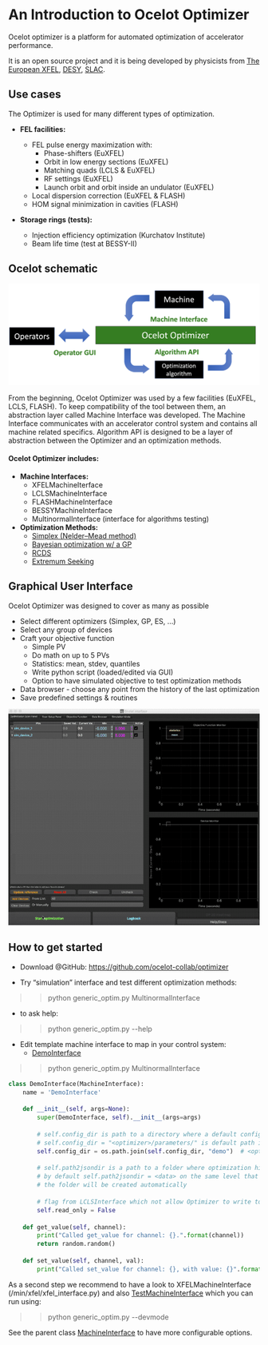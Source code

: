 # An Introduction to Ocelot Optimizer

Ocelot optimizer is a platform for automated optimization of accelerator performance. 

It is an open source project and it is being developed by physicists from [The European XFEL](http://www.xfel.eu/), [DESY](http://www.desy.de/), [SLAC](https://www6.slac.stanford.edu). 

## Use cases 

The Optimizer is used for many different types of optimization. 

* **FEL facilities:**
 
    - FEL pulse energy maximization with:
        - Phase-shifters (EuXFEL)
        - Orbit in low energy sections (EuXFEL)
        - Matching quads (LCLS & EuXFEL)
        - RF settings (EuXFEL)
        - Launch orbit and orbit inside an undulator (EuXFEL)
    - Local dispersion correction (EuXFEL & FLASH)
    - HOM signal minimization in cavities (FLASH)
* **Storage rings (tests):**
    - Injection efficiency optimization (Kurchatov Institute)
    - Beam life time (test at BESSY-II)
    
## Ocelot schematic

![](docs/readme/ocelot_schematic.png)


From the beginning, Ocelot Optimizer was used by a few facilities (EuXFEL, LCLS, FLASH). To keep compatibility of the tool between them, an abstraction layer called Machine Interface was developed. The Machine Interface communicates with an accelerator control system and contains all machine related specifics. 
Algorithm API is designed to be a layer of abstraction between the Optimizer and an optimization methods.

#### Ocelot Optimizer includes:
* **Machine Interfaces:**
    - XFELMachineIterface
    - LCLSMachineInterface
    - FLASHMachineInterface
    - BESSYMachineInterface
    - MultinormalInterface (interface for algorithms testing)
* **Optimization Methods:**
    - [Simplex (Nelder–Mead method)](https://en.wikipedia.org/wiki/Nelder–Mead_method)
    - [Bayesian optimization w/ a GP](http://accelconf.web.cern.ch/accelconf/ipac2016/papers/wepow055.pdf)
    - [RCDS](https://www.slac.stanford.edu/pubs/slacpubs/15250/slac-pub-15414.pdf)
    - [Extremum Seeking](https://www.sciencedirect.com/science/article/pii/S0005109816300553)


## Graphical User Interface

Ocelot Optimizer was designed to cover as many as possible 
* Select different optimizers (Simplex, GP, ES, …)
* Select any group of devices
* Craft your objective function 
     - Simple PV
     - Do math on up to 5 PVs
     - Statistics: mean, stdev, quantiles
     - Write python script (loaded/edited via GUI)
     - Option to have simulated objective to test optimization methods
* Data browser - choose any point from the history of the last optimization
* Save predefined settings & routines


![](docs/readme/ocelot_anim.gif)

## How to get started

* Download @GitHub:  https://github.com/ocelot-collab/optimizer

* Try “simulation” interface and test different optimization methods: 
>> python generic_optim.py MultinormalInterface

* to ask help:
>> python generic_optim.py --help 

* Edit template machine interface to map in your control system:
     - [DemoInterface](mint/demo/demo_interface.py)
>> python generic_optim.py MultinormalInterface

```python
class DemoInterface(MachineInterface):
    name = 'DemoInterface'

    def __init__(self, args=None):
        super(DemoInterface, self).__init__(args=args)

        # self.config_dir is path to a directory where a default config will be saved (the tool state)
        # self.config_dir = "<optimizer>/parameters/" is default path in the parent class MachineInterface
        self.config_dir = os.path.join(self.config_dir, "demo")  # <optimizer>/parameters/demo

        # self.path2jsondir is a path to a folder where optimization histories will be saved in json format
        # by default self.path2jsondir = <data> on the same level that <optimizer>
        # the folder will be created automatically

        # flag from LCLSInterface which not allow Optimizer to write to control system
        self.read_only = False

    def get_value(self, channel):
        print("Called get_value for channel: {}.".format(channel))
        return random.random()

    def set_value(self, channel, val):
        print("Called set_value for channel: {}, with value: {}".format(channel, val))

```

As a second step we recommend to have a look to XFELMachineInterface (<optimizer>/min/xfel/xfel_interface.py)
and also [TestMachineInterface](min/xfel/xfel_interface.py) 
which you can run using:

>> python generic_optim.py --devmode 


See the parent class [MachineInterface](mint/opt_objects.py) to have more configurable options.  